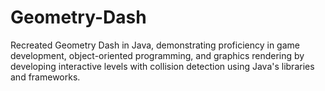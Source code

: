 # Geometry-Dash
Recreated Geometry Dash in Java, demonstrating proficiency in game development, object-oriented programming, and graphics rendering by developing interactive levels with collision detection using Java's libraries and frameworks.
